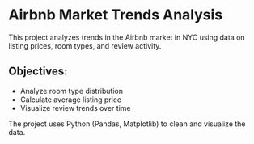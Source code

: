 # Airbnb Market Trends Analysis

This project analyzes trends in the Airbnb market in NYC using data on listing prices, room types, and review activity.

## Objectives:
- Analyze room type distribution
- Calculate average listing price
- Visualize review trends over time

The project uses Python (Pandas, Matplotlib) to clean and visualize the data.
